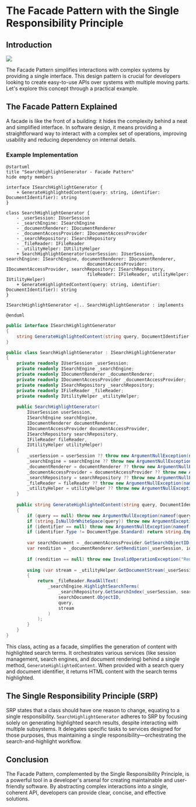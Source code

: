 # The Facade Pattern with the Single Responsibility Principle

## Introduction

![](facade-185.png)

The Facade Pattern simplifies interactions with complex systems by providing a single interface. This design pattern is
crucial for developers looking to create easy-to-use APIs over systems with multiple moving parts. Let's explore this
concept through a practical example.

## The Facade Pattern Explained

A facade is like the front of a building: it hides the complexity behind a neat and simplified interface. In software
design, it means providing a straightforward way to interact with a complex set of operations, improving usability and
reducing dependency on internal details.

### Example Implementation

```PlantUML
@startuml
title "SearchHighlightGenerator - Facade Pattern"
hide empty members

interface ISearchHighlightGenerator {
    + GenerateHighlightedContent(query: string, identifier: DocumentIdentifier): string
}

class SearchHighlightGenerator {
    - _userSession: IUserSession
    - _searchEngine: ISearchEngine
    - _documentRenderer: IDocumentRenderer
    - _documentAccessProvider: IDocumentAccessProvider
    - _searchRepository: ISearchRepository
    - _fileReader: IFileReader
    - _utilityHelper: IUtilityHelper
    + SearchHighlightGenerator(userSession: IUserSession, searchEngine: ISearchEngine, documentRenderer: IDocumentRenderer, 
                               documentAccessProvider: IDocumentAccessProvider, searchRepository: ISearchRepository, 
                               fileReader: IFileReader, utilityHelper: IUtilityHelper)
    + GenerateHighlightedContent(query: string, identifier: DocumentIdentifier): string
}

ISearchHighlightGenerator <|.. SearchHighlightGenerator : implements

@enduml

```


``` C#
public interface ISearchHighlightGenerator
{
    string GenerateHighlightedContent(string query, DocumentIdentifier identifier);
}

public class SearchHighlightGenerator : ISearchHighlightGenerator
{
    private readonly IUserSession _userSession;
    private readonly ISearchEngine _searchEngine;
    private readonly IDocumentRenderer _documentRenderer;
    private readonly IDocumentAccessProvider _documentAccessProvider;
    private readonly ISearchRepository _searchRepository;
    private readonly IFileReader _fileReader;
    private readonly IUtilityHelper _utilityHelper;
    
    public SearchHighlightGenerator(
        IUserSession userSession,
        ISearchEngine searchEngine,
        IDocumentRenderer documentRenderer,
        IDocumentAccessProvider documentAccessProvider,
        ISearchRepository searchRepository,
        IFileReader fileReader,
        IUtilityHelper utilityHelper)
    {
        _userSession = userSession ?? throw new ArgumentNullException(nameof(userSession));
        _searchEngine = searchEngine ?? throw new ArgumentNullException(nameof(searchEngine));
        _documentRenderer = documentRenderer ?? throw new ArgumentNullException(nameof(documentRenderer));
        _documentAccessProvider = documentAccessProvider ?? throw new ArgumentNullException(nameof(documentAccessProvider));
        _searchRepository = searchRepository ?? throw new ArgumentNullException(nameof(searchRepository));
        _fileReader = fileReader ?? throw new ArgumentNullException(nameof(fileReader));
        _utilityHelper = utilityHelper ?? throw new ArgumentNullException(nameof(utilityHelper));
    }
    
    public string GenerateHighlightedContent(string query, DocumentIdentifier identifier)
    {
        if (query == null) throw new ArgumentNullException(nameof(query));
        if (string.IsNullOrWhiteSpace(query)) throw new ArgumentException("Value cannot be empty or whitespace only string.", nameof(query));
        if (identifier == null) throw new ArgumentNullException(nameof(identifier));
        if (identifier.Type != DocumentType.Standard) return string.Empty;
        
        var searchDocument = _documentAccessProvider.GetSearchObjectID(identifier.ID, identifier.RevisionID, identifier.FileTypeID);
        var rendition = _documentRenderer.GetRendition(_userSession, identifier);
        
        if (rendition == null) throw new InvalidOperationException("Rendition cannot be null");
        
        using (var stream = _utilityHelper.GetDocumentStream(_userSession, rendition))
        {
            return _fileReader.ReadAllText(
                _searchEngine.HighlightSearchTerms(
                    _searchRepository.GetSearchIndex(_userSession, searchDocument.CatalogID),
                    searchDocument.ObjectID,
                    query,
                    stream
                )
            );
        }
    }
}
```

This class, acting as a facade, simplifies the generation of content with highlighted search terms. It orchestrates
various services (like session management, search engines, and document rendering) behind a single method,
`GenerateHighlightedContent`. When provided with a search query and document identifier, it returns HTML content with
the search terms highlighted.

## The Single Responsibility Principle (SRP)

SRP states that a class should have one reason to change, equating to a single responsibility.
`SearchHighlightGenerator` adheres to SRP by focusing solely on generating highlighted search results, despite
interacting with multiple subsystems. It delegates specific tasks to services designed for those purposes, thus
maintaining a single responsibility—orchestrating the search-and-highlight workflow.

## Conclusion

The Facade Pattern, complemented by the Single Responsibility Principle, is a powerful tool in a developer's arsenal for
creating maintainable and user-friendly software. By abstracting complex interactions into a single, coherent API,
developers can provide clear, concise, and effective solutions.
